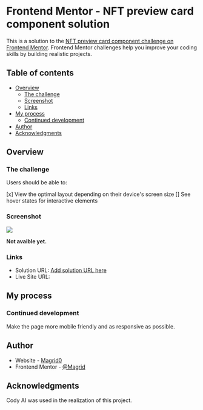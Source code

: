 # Frontend Mentor - NFT preview card component solution

This is a solution to the [NFT preview card component challenge on Frontend Mentor](https://www.frontendmentor.io/challenges/nft-preview-card-component-SbdUL_w0U). Frontend Mentor challenges help you improve your coding skills by building realistic projects. 

## Table of contents

- [Overview](#overview)
  - [The challenge](#the-challenge)
  - [Screenshot](#screenshot)
  - [Links](#links)
- [My process](#my-process)
  - [Continued development](#continued-development)
- [Author](#author)
- [Acknowledgments](#acknowledgments)

## Overview

### The challenge

Users should be able to:

[x] View the optimal layout depending on their device's screen size
[] See hover states for interactive elements

### Screenshot

![](./screenshot.jpg)

**Not avaible yet.**

### Links

- Solution URL: [Add solution URL here](https://your-solution-url.com)
- Live Site URL: [](https://magrid0.github.io/NFT-preview-card-component/)

## My process

### Continued development

Make the page more mobile friendly and as responsive as possible.

## Author

- Website - [Magrid0](https://Magrid0.github.io)
- Frontend Mentor - [@Magrid](https://www.frontendmentor.io/profile/Magrid0)

## Acknowledgments

Cody AI was used in the realization of this project.

